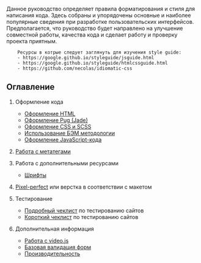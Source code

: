 Данное руководство определяет правила форматирования и стиля для написания кода. Здесь собраны и упорядочены 
основные и наиболее популярные сведения при разработке пользовательских интерфейсов. Предполагается, 
что руководство будет направлено на улучшение совместной работы, качества кода и сделает работу и проверку 
проекта приятным.

        Ресурсы в котрые следует заглянуть для изучения style guide:
        - https://google.github.io/styleguide/jsguide.html
        - https://google.github.io/styleguide/htmlcssguide.html
        - https://github.com/necolas/idiomatic-css

## Оглавление

1. Оформление кода
    * [Оформление HTML](https://github.com/lekomtsev/documentations/blob/master/Code-formatting-rules/content/codestyle/codestyle-html.md)
    * [Оформление Pug (Jade)](https://github.com/lekomtsev/documentations/blob/master/Code-formatting-rules/content/codestyle/codestyle-pug.md)
    * [Оформление CSS и SCSS](https://github.com/lekomtsev/documentations/blob/master/Code-formatting-rules/content/codestyle/codestyle-css.md)
    * [Использование БЭМ методологии](https://github.com/lekomtsev/documentations/blob/master/Code-formatting-rules/content/codestyle/codestyle-bem.md)
    * [Оформление JavaScript-кода](https://github.com/lekomtsev/documentations/blob/master/Code-formatting-rules/content/codestyle/codestyle-js.md)
2. [Работа с метатегами](https://github.com/lekomtsev/documentations/blob/master/Code-formatting-rules/content/metatags/metatags.md)
    
3. Работа с дополнительными ресурсами 
    * [Шрифты](https://github.com/lekomtsev/documentations/blob/master/Code-formatting-rules/content/resources/resources.md) 

4. [Pixel-perfect](https://github.com/lekomtsev/documentations/blob/master/Code-formatting-rules/content/pixel-perfect/pixel-perfect.md) или верстка в соответствии с макетом

5. Тестирование 
    * [Подробный чеклист](https://github.com/lekomtsev/documentations/blob/master/Code-formatting-rules/content/testing/checklist.md) по тестированию сайтов
    * [Короткий чеклист](https://github.com/lekomtsev/documentations/blob/master/Code-formatting-rules/content/testing/checklist-short.md) по тестированию сайтов
    
6. Дополнительная информация 
    * [Работа с video.js](https://github.com/lekomtsev/documentations/blob/master/Code-formatting-rules/content/info/video-js.md)
    * [Базовая валидация форм](https://github.com/lekomtsev/documentations/blob/master/Code-formatting-rules/content/info/video-js.md)
    * [Производительность](https://github.com/lekomtsev/documentations/blob/master/Code-formatting-rules/content/info/validation.md)
        
